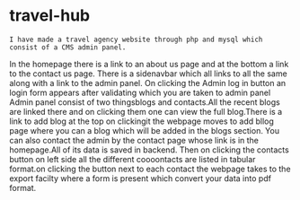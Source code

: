 # travel-hub
    I have made a travel agency website through php and mysql which consist of a CMS admin panel.
In the homepage there is a link to an about us page and at the bottom a link to the contact us page.
There is a sidenavbar which all links to all the same along with a link to the admin panel.
    On clicking the Admin log in button an login form appears after validating which you are taken to admin panel
    Admin panel consist of two thingsblogs and contacts.All the recent blogs are linked there and on clicking them
one can view the full blog.There is a link to add blog at the top on clickingit the webpage moves to add bllog page where
you can a blog which will be added in the blogs section.
     You can also contact the admin by the contact page whose link is in the homepage.All of its data is saved in backend.
Then on clicking the contacts button on left side all the different coooontacts are listed
in tabular format.on clicking the button next to each contact the webpage takes to the export facilty where a form is present which 
convert your data into pdf format.
